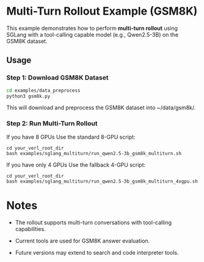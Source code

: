 # Multi-Turn Rollout Example (GSM8K)

This example demonstrates how to perform **multi-turn rollout** using SGLang with a tool-calling capable model (e.g., Qwen2.5-3B) on the GSM8K dataset.

## Usage


### Step 1: Download GSM8K Dataset

```bash
cd examples/data_preprocess
python3 gsm8k.py
```

This will download and preprocess the GSM8K dataset into ~/data/gsm8k/.

### Step 2: Run Multi-Turn Rollout
If you have 8 GPUs
Use the standard 8-GPU script:

```
cd your_verl_root_dir
bash examples/sglang_multiturn/run_qwen2.5-3b_gsm8k_multiturn.sh
```

If you have only 4 GPUs
Use the fallback 4-GPU script:

```
cd your_verl_root_dir
bash examples/sglang_multiturn/run_qwen2.5-3b_gsm8k_multiturn_4xgpu.sh 
```

# Notes

- The rollout supports multi-turn conversations with tool-calling capabilities.

- Current tools are used for GSM8K answer evaluation.

- Future versions may extend to search and code interpreter tools.